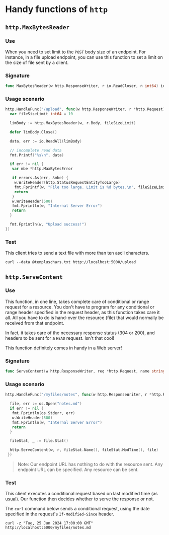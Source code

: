 # Handy functions of `http`

## `http.MaxBytesReader`

### Use

When you need to set limit to the `POST` body size of an endpoint. For instance, in a file upload endpoint, you can use this function to set a limit on the size of file sent by a client.

### Signature

```go
func MaxBytesReader(w http.ResponseWriter, r io.ReadCloser, n int64) io.ReadCloser
```

### Usage scenario

```go
http.HandleFunc("/upload", func(w http.ResponseWriter, r *http.Request) {
  var fileSizeLimit int64 = 10

  limBody := http.MaxBytesReader(w, r.Body, fileSizeLimit)

  defer limBody.Close()

  data, err := io.ReadAll(limBody)

  // incomplete read data
  fmt.Printf("%s\n", data)

  if err != nil {
   var mbe *http.MaxBytesError

   if errors.As(err, &mbe) {
    w.WriteHeader(http.StatusRequestEntityTooLarge)
    fmt.Fprintf(w, "File too large. Limit is %d bytes.\n", fileSizeLimit)
    return
   }
   w.WriteHeader(500)
   fmt.Fprintln(w, "Internal Server Error")
   return
  }

  fmt.Fprintln(w, "Upload success!")
})
```

### Test

This client tries to send a text file with more than ten ascii characters.

```curl
curl --data @tenpluschars.txt http://localhost:5000/upload
```

## `http.ServeContent`

### Use

This function, in one line, takes complete care of conditional or range request for a resource. You don't have to program for any conditional or range header specified in the request header, as this function takes care it all. All you have to do is hand-over the resource (file) that would normally be received from that endpoint.

In fact, it takes care of the necessary response status (304 or 200), and headers to be sent for a `HEAD` request. Isn't that cool!

This function definitely comes in handy in a Web server!

### Signature

```go
func ServeContent(w http.ResponseWriter, req *http.Request, name string, modtime time.Time, content io.ReadSeeker)
```

### Usage scenario

```go
http.HandleFunc("/myfiles/notes", func(w http.ResponseWriter, r *http.Request) {

  file, err := os.Open("notes.md")
  if err != nil {
   fmt.Fprintln(os.Stderr, err)
   w.WriteHeader(500)
   fmt.Fprintln(w, "Internal Server Error")
   return
  }

  fileStat, _ := file.Stat()

  http.ServeContent(w, r, fileStat.Name(), fileStat.ModTime(), file)
 })
```

> Note: Our endpoint URL has nothing to do with the resource sent. Any endpoint URL can be specified. Any resource can be sent.

### Test

This client executes a conditional request based on last modified time (as usual). Our function then decides whether to serve the response or not.

The `curl` command below sends a conditional request, using the date specified in the request's `If-Modified-Since` header.

```curl
curl -z "Tue, 25 Jun 2024 17:00:00 GMT" http://localhost:5000/myfiles/notes.md
```
